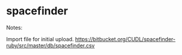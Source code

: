 # spacefinder


Notes:




Import file for initial upload.
https://bitbucket.org/CUDL/spacefinder-ruby/src/master/db/spacefinder.csv

